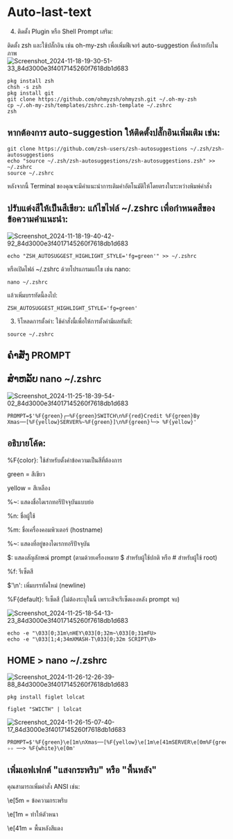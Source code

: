 # Auto-last-text
4. ติดตั้ง Plugin หรือ Shell Prompt เสริม:

ติดตั้ง zsh และใช้ปลั๊กอิน เช่น oh-my-zsh เพื่อเพิ่มฟีเจอร์ auto-suggestion ที่คล้ายกับในภาพ
![Screenshot_2024-11-18-19-30-51-33_84d3000e3f4017145260f7618db1d683](https://github.com/user-attachments/assets/b14f947a-d445-4f91-9cfb-4fbbb86ed4a5)

```shell
pkg install zsh
chsh -s zsh
pkg install git
git clone https://github.com/ohmyzsh/ohmyzsh.git ~/.oh-my-zsh
cp ~/.oh-my-zsh/templates/zshrc.zsh-template ~/.zshrc
zsh
```

## หากต้องการ auto-suggestion ให้ติดตั้งปลั๊กอินเพิ่มเติม เช่น:

```
git clone https://github.com/zsh-users/zsh-autosuggestions ~/.zsh/zsh-autosuggestions
echo "source ~/.zsh/zsh-autosuggestions/zsh-autosuggestions.zsh" >> ~/.zshrc
source ~/.zshrc
```
หลังจากนี้ Terminal ของคุณจะมีคำแนะนำการเติมคำอัตโนมัติให้โดยตรงในระหว่างพิมพ์คำสั่ง

## ปรับแต่งสีให้เป็นสีเขียว: แก้ไขไฟล์ ~/.zshrc เพื่อกำหนดสีของข้อความคำแนะนำ:
![Screenshot_2024-11-18-19-40-42-92_84d3000e3f4017145260f7618db1d683](https://github.com/user-attachments/assets/4e80b990-1898-480c-9a82-263b9d2dc4ea)


```
echo "ZSH_AUTOSUGGEST_HIGHLIGHT_STYLE='fg=green'" >> ~/.zshrc
```

หรือเปิดไฟล์ ~/.zshrc ด้วยโปรแกรมแก้ไข เช่น nano:

```
nano ~/.zshrc
```

แล้วเพิ่มบรรทัดนี้ลงไป:

```
ZSH_AUTOSUGGEST_HIGHLIGHT_STYLE='fg=green'
```

3. รีโหลดการตั้งค่า: ใช้คำสั่งนี้เพื่อให้การตั้งค่ามีผลทันที:

```
source ~/.zshrc
```
## ຄຳສັ່ງ PROMPT 
## ສຳຫລັບ nano ~/.zshrc


![Screenshot_2024-11-25-18-39-54-02_84d3000e3f4017145260f7618db1d683](https://github.com/user-attachments/assets/d91d376c-1581-417b-ad52-da9059c60273)

```
PROMPT=$'%F{green}┌─%F{green}SWITCH\n%F{red}Credit %F{green}By Xmas──[%F{yellow}SERVER%~%F{green}]\n%F{green}└─> %F{yellow}'
```
## อธิบายโค้ด:

%F{color}: ใช้สำหรับตั้งค่าข้อความเป็นสีที่ต้องการ

green = สีเขียว

yellow = สีเหลือง


%~: แสดงชื่อไดเรกทอรีปัจจุบันแบบย่อ

%n: ชื่อผู้ใช้

%m: ชื่อเครื่องคอมพิวเตอร์ (hostname)

%~: แสดงที่อยู่ของไดเรกทอรีปัจจุบัน

$: แสดงสัญลักษณ์ prompt (ตามด้วยเครื่องหมาย $ สำหรับผู้ใช้ปกติ หรือ # สำหรับผู้ใช้ root)

%f: รีเซ็ตสี

$'\n': เพิ่มบรรทัดใหม่ (newline)

%F{default}: รีเซ็ตสี (ไม่ต้องระบุในนี้ เพราะสีจะรีเซ็ตเองหลัง prompt จบ)

![Screenshot_2024-11-25-18-54-13-23_84d3000e3f4017145260f7618db1d683](https://github.com/user-attachments/assets/c061989b-7a03-4653-a573-0af18eb4669d)
```
echo -e "\033[0;31m\nHEY\033[0;32m~\033[0;31mFU>
echo -e "\033[1;4;34mXMASH-T\033[0;32m SCRIPT\0>
```

## HOME > nano ~/.zshrc
![Screenshot_2024-11-26-12-26-39-88_84d3000e3f4017145260f7618db1d683](https://github.com/user-attachments/assets/0157d858-0d43-40c9-b780-7750cccb0cae)

```
pkg install figlet lolcat
```
```
figlet "SWICTH" | lolcat
```
![Screenshot_2024-11-26-15-07-40-17_84d3000e3f4017145260f7618db1d683](https://github.com/user-attachments/assets/82cdadb0-619c-439a-85b1-e68434d0f71e)

```
PROMPT=$'%F{green}\e[1m\nXmas──[%F{yellow}\e[1m\e[41mSERVER\e[0m%F{green}\e[1m]%F{green} ✧✧ ──> %F{white}\e[0m'
```

## เพิ่มเอฟเฟกต์ "แสงกระพริบ" หรือ "พื้นหลัง"
คุณสามารถเพิ่มคำสั่ง ANSI เช่น:

\e[5m = ข้อความกระพริบ

\e[1m = ทำให้ตัวหนา

\e[41m = พื้นหลังสีแดง

